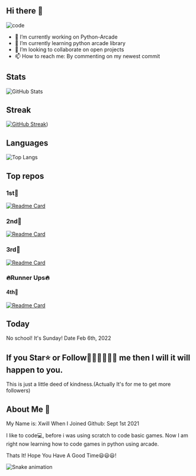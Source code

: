 ## Hi there 👋


![code](https://user-images.githubusercontent.com/89924712/150038917-4d5de353-0ae0-41a5-962d-fabd8b929012.gif)



- 🔭 I’m currently working on Python-Arcade
- 🌱 I’m currently learning python arcade library
- 👯 I’m looking to collaborate on open projects
- 📫 How to reach me: By commenting on my newest commit

## Stats
![GitHub Stats](https://github-readme-stats.vercel.app/api?username=xwillxu&theme=default)

## Streak
[![GitHub Streak](http://github-readme-streak-stats.herokuapp.com?user=xwillxu&date_format=M%20j%5B%2C%20Y%5D&fire=0066DD&ring=0066DD&currStreakLabel=0066DD)](https://git.io/streak-stats))

## Languages
![Top Langs](https://github-readme-stats.vercel.app/api/top-langs/?username=xwillxu&theme=github_dark)

## Top repos
### 1st🥇
[![Readme Card](https://github-readme-stats.vercel.app/api/pin/?username=xwillxu&repo=Python-Arcade)](https://github.com/anuraghazra/github-readme-stats)
### 2nd🥈
[![Readme Card](https://github-readme-stats.vercel.app/api/pin/?username=xwillxu&repo=inferno)](https://github.com/anuraghazra/github-readme-stats)
### 3rd🥉
[![Readme Card](https://github-readme-stats.vercel.app/api/pin/?username=xwillxu&repo=xwillxu)](https://github.com/anuraghazra/github-readme-stats)

### 🔥Runner Ups🔥
#### 4th🏅
[![Readme Card](https://github-readme-stats.vercel.app/api/pin/?username=xwillxu&repo=Python-Arcade-Helping-Code)](https://github.com/anuraghazra/github-readme-stats)


## Today
No school! It's Sunday! Date Feb 6th, 2022

## If you Star⭐ or Follow🧍‍♂️🧍‍♂️🧍‍♂️ me then I will it will happen to you.
This is just a little deed of kindness.(Actually It's for me to get more followers)

## About Me 🙂
My Name is: Xwill
When I Joined Github: Sept 1st 2021

I like to code💻, before i was using scratch to code basic games. Now I am right now learning how to code games in python using arcade.

Thats It! Hope You Have A Good Time😃😃😃!

![Snake animation](https://raw.githubusercontent.com/xwillxu/xwillxu/output/github-contribution-grid-snake.svg)


